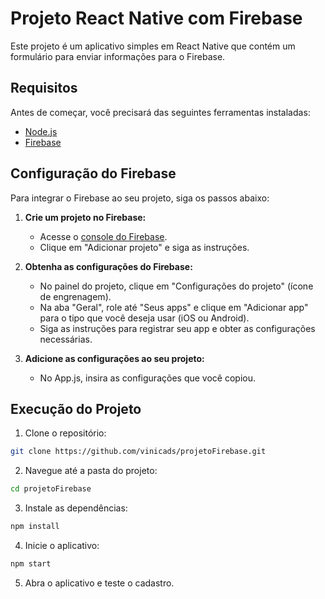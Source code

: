 # Projeto React Native com Firebase

Este projeto é um aplicativo simples em React Native que contém um formulário para enviar informações para o Firebase.

## Requisitos

Antes de começar, você precisará das seguintes ferramentas instaladas:

- [Node.js](https://nodejs.org/)
- [Firebase](https://firebase.google.com/)

## Configuração do Firebase

Para integrar o Firebase ao seu projeto, siga os passos abaixo:

1. **Crie um projeto no Firebase:**
   - Acesse o [console do Firebase](https://console.firebase.google.com/).
   - Clique em "Adicionar projeto" e siga as instruções.

2. **Obtenha as configurações do Firebase:**
   - No painel do projeto, clique em "Configurações do projeto" (ícone de engrenagem).
   - Na aba "Geral", role até "Seus apps" e clique em "Adicionar app" para o tipo que você deseja usar (iOS ou Android).
   - Siga as instruções para registrar seu app e obter as configurações necessárias.

3. **Adicione as configurações ao seu projeto:**
   - No App.js, insira as configurações que você copiou.

## Execução do Projeto

1. Clone o repositório:
```bash
git clone https://github.com/vinicads/projetoFirebase.git
```

2. Navegue até a pasta do projeto:
```bash
cd projetoFirebase
```

3. Instale as dependências:
```bash
npm install
```

4. Inicie o aplicativo:
```bash
npm start
```
5. Abra o aplicativo e teste o cadastro.
